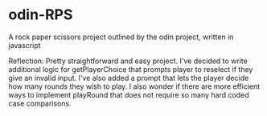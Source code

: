 # odin-RPS
A rock paper scissors project outlined by the odin project, written in javascript


Reflection: 
Pretty straightforward and easy project. I've decided to write additional logic for getPlayerChoice that prompts player to reselect if they give an invalid input. I've also added a prompt that lets the player decide how many rounds they wish to play. 
I also wonder if there are more efficient ways to implement playRound that does not require so many hard coded case comparisons. 
